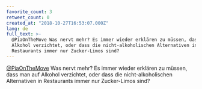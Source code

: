 ```yaml
---
favorite_count: 3
retweet_count: 0
created_at: "2018-10-27T16:53:07.000Z"
lang: de
full_text: >-
  @PiaOnTheMove Was nervt mehr? Es immer wieder erklären zu müssen, dass man auf
  Alkohol verzichtet, oder dass die nicht-alkoholischen Alternativen in
  Restaurants immer nur Zucker-Limos sind?
---
```


[@PiaOnTheMove](https://twitter.com/PiaOnTheMove) Was nervt mehr? Es immer
wieder erklären zu müssen, dass man auf Alkohol verzichtet, oder dass die
nicht-alkoholischen Alternativen in Restaurants immer nur Zucker-Limos sind?

